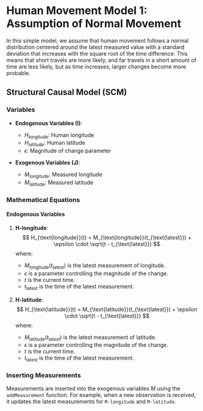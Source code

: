 # Human Movement Model 1: Assumption of Normal Movement

In this simple model, we assume that human movement follows a normal distribution centered around the latest measured value with a standard deviation that increases with the square root of the time difference. This means that short travels are more likely, and far travels in a short amount of time are less likely, but as time increases, larger changes become more probable.

## Structural Causal Model (SCM)

### Variables

- **Endogenous Variables (I)**:
  - $H_{\text{longitude}}$: Human longitude
  - $H_{\text{latitude}}$: Human latitude
  - $\epsilon$: Magnitude of change parameter

- **Exogenous Variables (J)**:
  - $M_{\text{longitude}}$: Measured longitude
  - $M_{\text{latitude}}$: Measured latitude

### Mathematical Equations

#### Endogenous Variables

1. **H-longitude**:
   $$
   H_{\text{longitude}}(t) = M_{\text{longitude}}(t_{\text{latest}}) + \epsilon \cdot \sqrt{t - t_{\text{latest}}}
   $$
   where:
   - $M_{\text{longitude}}(t_{\text{latest}})$ is the latest measurement of longitude.
   - $\epsilon$ is a parameter controlling the magnitude of the change.
   - $t$ is the current time.
   - $t_{\text{latest}}$ is the time of the latest measurement.

2. **H-latitude**:
   $$
   H_{\text{latitude}}(t) = M_{\text{latitude}}(t_{\text{latest}}) + \epsilon \cdot \sqrt{t - t_{\text{latest}}}
   $$
   where:
   - $M_{\text{latitude}}(t_{\text{latest}})$ is the latest measurement of latitude.
   - $\epsilon$ is a parameter controlling the magnitude of the change.
   - $t$ is the current time.
   - $t_{\text{latest}}$ is the time of the latest measurement.

### Inserting Measurements

Measurements are inserted into the exogenous variables $M$ using the `addMeasurement` function. For example, when a new observation is received, it updates the latest measurements for `M-longitude` and `M-latitude`.
